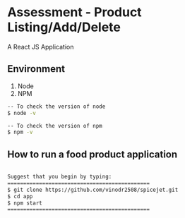 # Assessment - Product Listing/Add/Delete
A React JS Application

## Environment
1. Node
2. NPM

```bash
-- To check the version of node
$ node -v

-- To check the version of npm
$ npm -v
```

## How to run a food product application
```bash

Suggest that you begin by typing:
=============================================
$ git clone https://github.com/vinodr2508/spicejet.git
$ cd app
$ npm start
=============================================
```
